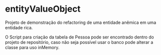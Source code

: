 # entityValueObject
Projeto de demonstração do refactoring de uma entidade anêmica em uma entidade rica.

O Script para criação da tabela de Pessoa pode ser encontrado dentro do projeto de repositório, caso não seja possível usar o banco pode alterar a classe para uso inMemory.
